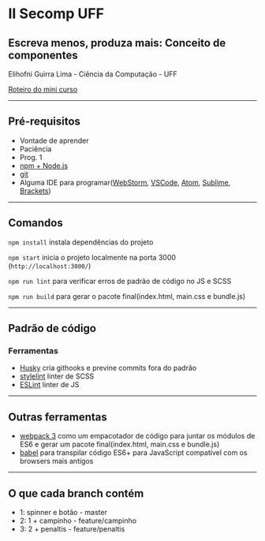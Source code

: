 # II Secomp UFF

## Escreva menos, produza mais: Conceito de componentes

Elihofni Guirra Lima - Ciência da Computação - UFF

[Roteiro do mini curso](https://trello.com/b/FsQZB7U7/secomp-uff-escreva-menos-produza-mais)

---

## Pré-requisitos
- Vontade de aprender
- Paciência
- Prog. 1
- [npm + Node.js](https://www.npmjs.com/get-npm)
- [git](https://git-scm.com/downloads)
- Alguma IDE para programar([WebStorm](https://www.jetbrains.com/webstorm/), [VSCode](https://code.visualstudio.com/), [Atom](https://atom.io/), [Sublime](https://www.sublimetext.com/), [Brackets](http://brackets.io/))

---

## Comandos

`npm install` instala dependências do projeto

`npm start` inicia o projeto localmente na porta 3000 (`http://localhost:3000/`)

`npm run lint` para verificar erros de padrão de código no JS e SCSS

`npm run build` para gerar o pacote final(index.html, main.css e bundle.js)

---

## Padrão de código
### Ferramentas
* [Husky](https://github.com/typicode/husky) cria githooks e previne commits fora do padrão
* [stylelint](https://github.com/stylelint/stylelint) linter de SCSS
* [ESLint](http://eslint.org/) linter de JS

---

## Outras ferramentas
* [webpack 3](https://webpack.js.org/) como um empacotador de código para juntar os módulos de ES6 e gerar um pacote final(index.html, main.css e bundle.js)
* [babel](http://babeljs.io/) para transpilar código ES6+ para JavaScript compatível com os browsers mais antigos

---

## O que cada branch contém
- 1: spinner e botão - master
- 2: 1 + campinho - feature/campinho
- 3: 2 + penaltis - feature/penaltis
